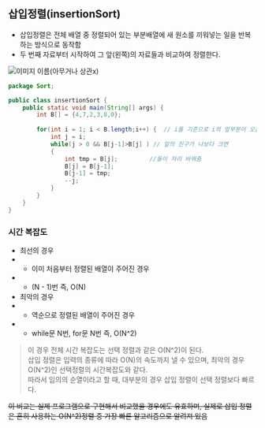 ## 삽입정렬(insertionSort)
- 삽입정렬은 전체 배열 중 정렬되어 있는 부분배열에 새 원소를 끼워넣는 일을 반복하는 방식으로 동작함
- 두 번째 자료부터 시작하여 그 앞(왼쪽)의 자료들과 비교하여 정렬한다.


![이미지 이름(아무거나 상관x)](https://miro.medium.com/max/663/1*GzjS6_EJkOcHkdwJdzS8oQ.png)

```java
package Sort;

public class insertionSort {
	public static void main(String[] args) {
		int B[] = {4,7,2,3,8,0};
		
		for(int i = 1; i < B.length;i++) {	// i를 기준으로 i의 앞부분이 오름차준으로 정렬되어있음
			int j = i;
			while(j > 0 && B[j-1]>B[j] ) // 앞의 친구가 나보다 크면 
			{
				int tmp = B[j];			//둘이 자리 바꿔줌
				B[j] = B[j-1];
				B[j-1] = tmp;
				--j;
			}
		}
	}
}

```
### 시간 복잡도
- 최선의 경우
- - 이미 처음부터 정렬된 배열이 주어진 경우
- - (N - 1)번 즉, O(N)
- 최악의 경우
- - 역순으로 정렬된 배열이 주어진 경우
- - while문 N번, for문 N번 즉, O(N^2)
> 이 경우 전체 시간 복잡도는 선택 정렬과 같은 O(N^2)이  된다.    
> 삽입 정렬은 입력의 종류에 따라 O(N)의 속도까지 낼 수 있으며, 최악의 경우 O(N^2)인 선택정렬의 시간복잡도와 같다.    
> 따라서 임의의 순열이라고 할 때, 대부분의 경우 삽입 정렬이 선택 정렬보다 빠르다.    




~~이 비교는 실제 프로그램으로 구현해서 비교했을 경우에도 유효하며, 실제로 삽입 정렬은 흔히 사용하는 O(N^2)정렬 중 가장 빠른 알고리즘으로 알려져 있음~~
